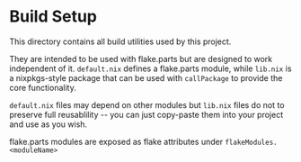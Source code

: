 # Build Setup

This directory contains all build utilities used by this project.

They are intended to be used with flake.parts
but are designed to work independent of it.
`default.nix` defines a flake.parts module,
while `lib.nix` is a nixpkgs-style package that can be
used with `callPackage` to provide the core functionality.

`default.nix` files may depend on other modules
but `lib.nix` files do not to preserve full reusablility --
you can just copy-paste them into your project and use as you wish.

flake.parts modules are exposed as flake attributes
under `flakeModules.<moduleName>`
